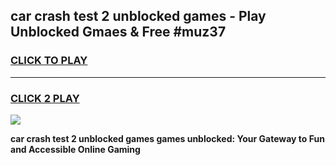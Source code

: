 
## car crash test 2 unblocked games - Play Unblocked Gmaes & Free #muz37
<h3>
<a href="https://news.freeplayer.one?title=car_crash_test_2_unblocked_games&ref=03M">CLICK TO PLAY</a></h3>
<hr>

<h3>
<a href="https://news.freeplayer.one?title=car_crash_test_2_unblocked_games&ref=03M">CLICK 2 PLAY</a>
  
</h3>

<a href="https://news.freeplayer.one?title=car_crash_test_2_unblocked_games&ref=03M"><img src="https://clearcache.store/games.png"></a>


**car crash test 2 unblocked games games unblocked: Your Gateway to Fun and Accessible Online Gaming**
